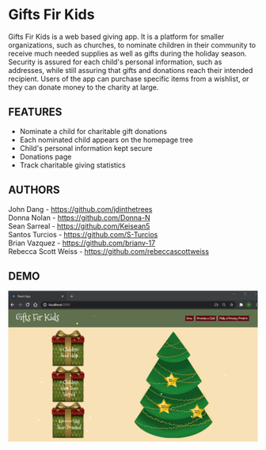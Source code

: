 # Gifts Fir Kids

Gifts Fir Kids is a web based giving app. It is a platform for smaller organizations, such as churches, to nominate children in their community to receive much needed supplies as well as gifts during the holiday season. Security is assured for each child's personal information, such as addresses, while still assuring that gifts and donations reach their intended recipient. Users of the app can purchase specific items from a wishlist, or they can donate money to the charity at large. 

## FEATURES
- Nominate a child for charitable gift donations
- Each nominated child appears on the homepage tree
- Child's personal information kept secure
- Donations page
- Track charitable giving statistics

## AUTHORS
John Dang - https://github.com/jdinthetrees  
Donna Nolan - https://github.com/Donna-N  
Sean Sarreal - https://github.com/Keisean5  
Santos Turcios - https://github.com/S-Turcios  
Brian Vazquez - https://github.com/brianv-17  
Rebecca Scott Weiss - https://github.com/rebeccascottweiss  

## DEMO

![APP DEMO](/images/GiftsFirKids.gif)
